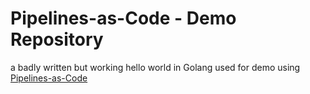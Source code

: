 # Pipelines-as-Code - Demo Repository

a badly written but working hello world in Golang used for demo using [Pipelines-as-Code](https://pipelinesascode.com)
